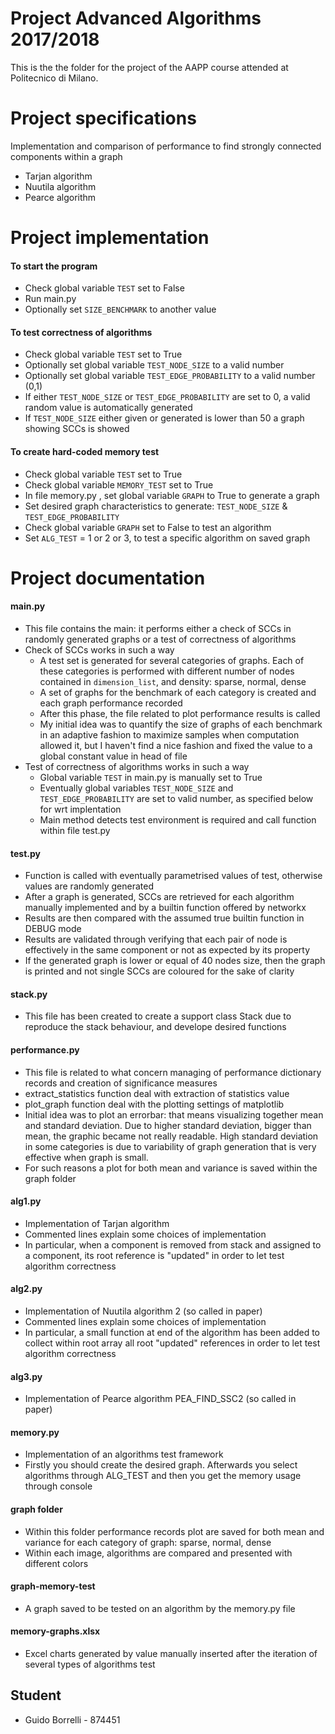 # Project Advanced Algorithms 2017/2018

This is the the folder for the project of the AAPP course attended at Politecnico di Milano.

# Project specifications
Implementation and comparison of performance to find strongly connected components within a graph
* Tarjan algorithm
* Nuutila algorithm
* Pearce algorithm

# Project implementation
#### To start the program
* Check global variable `TEST` set to False
* Run main.py
* Optionally set `SIZE_BENCHMARK` to another value
#### To test correctness of algorithms
* Check global variable `TEST` set to True
* Optionally set global variable `TEST_NODE_SIZE` to a valid number 
* Optionally set global variable `TEST_EDGE_PROBABILITY` to a valid number (0,1) 
* If either `TEST_NODE_SIZE` or `TEST_EDGE_PROBABILITY` are set to 0, a valid random value is automatically generated
* If `TEST_NODE_SIZE` either given or generated is lower than 50 a graph showing SCCs is showed
#### To create hard-coded memory test
* Check global variable `TEST` set to True
* Check global variable `MEMORY_TEST` set to True
* In file memory.py , set global variable `GRAPH` to True to generate a graph 
* Set desired graph characteristics to generate: `TEST_NODE_SIZE` & `TEST_EDGE_PROBABILITY`
* Check global variable `GRAPH` set to False to test an algorithm
* Set `ALG_TEST` = 1 or 2 or 3, to test a specific algorithm on saved graph
# Project documentation
#### main.py
* This file contains the main: it performs either a check of SCCs in randomly generated graphs or a test of correctness of algorithms
* Check of SCCs works in such a way
	* A test set is generated for several categories of graphs. Each of these categories is performed with different number of nodes contained in `dimension_list`, and density: sparse, normal, dense
 	* A set of graphs for the benchmark of each category is created and each graph performance recorded
 	* After this phase, the file related to plot performance results is called
 	* My initial idea was to quantify the size of graphs of each benchmark in an adaptive fashion to maximize samples when computation allowed it, but I haven't find a nice fashion and fixed the value to a global constant value in head of file
* Test of correctness of algorithms works in such a way
	* Global variable `TEST` in main.py is manually set to True
	* Eventually global variables `TEST_NODE_SIZE` and `TEST_EDGE_PROBABILITY` are set to valid number, as specified below for wrt implentation
	* Main method detects test environment is required and call function within file test.py
#### test.py
* Function is called with eventually parametrised values of test, otherwise values are randomly generated
* After a graph is generated, SCCs are retrieved for each algorithm manually implemented and by a builtin function offered by networkx
* Results are then compared with the assumed true builtin function in DEBUG mode
* Results are validated through verifying that each pair of node is effectively in the same component or not as expected by its property
* If the generated graph is lower or equal of 40 nodes size, then the graph is printed and not single SCCs are coloured for the sake of clarity
#### stack.py
* This file has been created to create a support class Stack due to reproduce the stack behaviour, and develope desired functions
#### performance.py
* This file is related to what concern managing of performance dictionary records and creation of significance measures
* extract_statistics function deal with extraction of statistics value
* plot_graph function deal with the plotting settings of matplotlib
* Initial idea was to plot an errorbar: that means visualizing together mean and standard deviation. Due to higher standard deviation, bigger than mean, the graphic became not really readable. High standard deviation in some categories is due to variability of graph generation that is very effective when graph is small.
* For such reasons a plot for both mean and variance is saved within the graph folder
#### alg1.py
* Implementation of Tarjan algorithm
* Commented lines explain some choices of implementation
* In particular, when a component is removed from stack and assigned to a component, its root reference is "updated" in order to let test algorithm correctness
#### alg2.py
* Implementation of Nuutila algorithm 2 (so called in paper)
* Commented lines explain some choices of implementation
* In particular, a small function at end of the algorithm has been added to collect within root array all root "updated" references in order to let test algorithm correctness
#### alg3.py
* Implementation of Pearce algorithm PEA_FIND_SSC2 (so called in paper)
#### memory.py
* Implementation of an algorithms test framework
* Firstly you should create the desired graph. Afterwards you select algorithms through ALG_TEST and then you get the memory usage through console
#### graph folder
* Within this folder performance records plot are saved for both mean and variance for each category of graph: sparse, normal, dense
* Within each image, algorithms are compared and presented with different colors
#### graph-memory-test
* A graph saved to be tested on an algorithm by the memory.py file
#### memory-graphs.xlsx
* Excel charts generated by value manually inserted after the iteration of several types of algorithms test 

## Student
* Guido Borrelli - 874451
